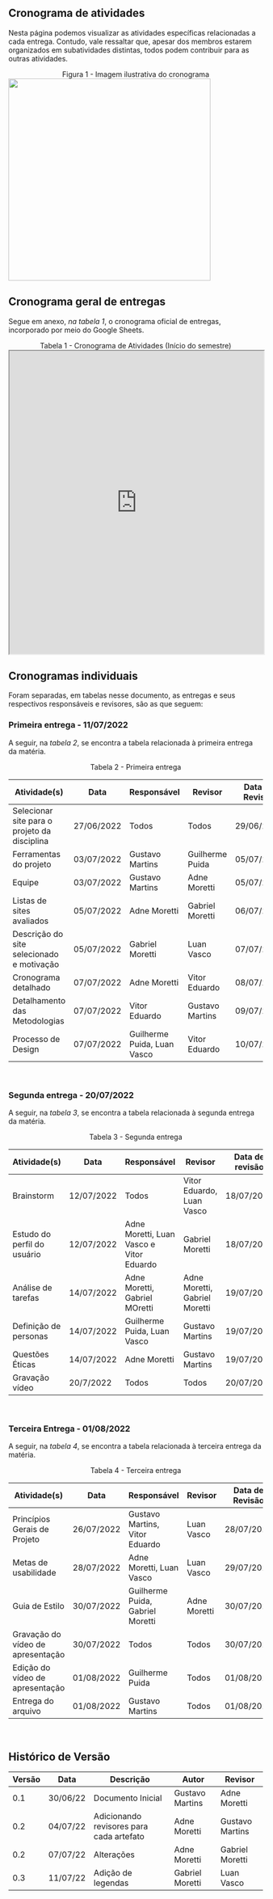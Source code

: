 ## Cronograma de atividades
Nesta página podemos visualizar as atividades específicas relacionadas a cada entrega. Contudo, vale ressaltar que, apesar dos membros estarem organizados em subatividades distintas, todos podem contribuir para as outras atividades.

<figcaption><center>
    Figura 1 - Imagem ilustrativa do cronograma
</figcaption>

<img src=https://img.freepik.com/vetores-gratis/alunos-ou-funcionarios-adicionando-eventos-ou-prazos-ao-aplicativo-de-calendario-jovens-usando-ilustracao-plana-de-organizador-de-tempo-ou-planejador_74855-20735.jpg width=400px/>

## Cronograma geral de entregas

Segue em anexo, _na tabela 1_, o cronograma oficial de entregas, incorporado por meio do Google Sheets.

<figcaption><center>
    Tabela 1 - Cronograma de Atividades (Início do semestre)
</figcaption>

<iframe width="100%" height="600px" src="https://docs.google.com/spreadsheets/d/e/2PACX-1vRZgZvIHbYT3x_niK3SAPwP_rg2Jza8JUdNEBPBxh_7rfzeyzjpALPWf99UMBOFfVFq3Au5rxXI6V9h/pubhtml?gid=670011982&single=true"></iframe>

## Cronogramas individuais

Foram separadas, em tabelas nesse documento, as entregas e seus respectivos responsáveis e revisores, são as que seguem:

### Primeira entrega - 11/07/2022 

A seguir, na _tabela 2_, se encontra a tabela relacionada à primeira entrega da matéria.

<figcaption><center>
    Tabela 2 - Primeira entrega
</figcaption>

Atividade(s) | Data  | Responsável | Revisor | Data de Revisão
------------ | ------- | --------- | ------- | --------------- 
Selecionar site para o projeto da disciplina | 27/06/2022 | Todos | Todos | 29/06/2022
Ferramentas do projeto | 03/07/2022 | Gustavo Martins | Guilherme Puida | 05/07/2022
Equipe | 03/07/2022 | Gustavo Martins | Adne Moretti | 05/07/2022
Listas de sites avaliados | 05/07/2022 | Adne Moretti | Gabriel Moretti | 06/07/2022
Descrição do site selecionado e motivação |  05/07/2022   | Gabriel Moretti | Luan Vasco | 07/07/2022
Cronograma detalhado | 07/07/2022 | Adne Moretti | Vitor Eduardo | 08/07/2022
Detalhamento das Metodologias | 07/07/2022 | Vitor Eduardo | Gustavo Martins | 09/07/2022
Processo de Design| 07/07/2022 | Guilherme Puida, Luan Vasco | Vitor Eduardo | 10/07/2022

<br>

### Segunda entrega - 20/07/2022

A seguir, na _tabela 3_, se encontra a tabela relacionada à segunda entrega da matéria.

<figcaption><center>
    Tabela 3 - Segunda entrega
</figcaption>

Atividade(s) | Data  | Responsável | Revisor | Data de revisão
------------ | ------- | ----------| ------- | ---------------
Brainstorm   | 12/07/2022 | Todos | Vitor Eduardo, Luan Vasco | 18/07/2022
Estudo do perfil do usuário | 12/07/2022 | Adne Moretti, Luan Vasco e Vitor Eduardo | Gabriel Moretti | 18/07/2022
Análise de tarefas | 14/07/2022 | Adne Moretti, Gabriel MOretti | Adne Moretti, Gabriel Moretti | 19/07/2022
Definição de personas  |   14/07/2022  | Guilherme Puida, Luan Vasco | Gustavo Martins | 19/07/2022
Questões Éticas | 14/07/2022 | Adne Moretti | Gustavo Martins | 19/07/2022
Gravação vídeo | 20/7/2022 | Todos | Todos | 20/07/2022

<br>

### Terceira Entrega - 01/08/2022

A seguir, na _tabela 4_, se encontra a tabela relacionada à terceira entrega da matéria.

<figcaption><center>
    Tabela 4 - Terceira entrega
</figcaption>

Atividade(s) | Data  | Responsável | Revisor | Data de Revisão
------------ | ------- | ----------| ------- | ---------------
Princípios Gerais de Projeto   | 26/07/2022 | Gustavo Martins, Vitor Eduardo | Luan Vasco | 28/07/2022
Metas de usabilidade | 28/07/2022 | Adne Moretti, Luan Vasco | Luan Vasco | 29/07/2022
Guia de Estilo  |   30/07/2022  | Guilherme Puida, Gabriel Moretti | Adne Moretti | 30/07/2022
Gravação do vídeo de apresentação  |   30/07/2022  | Todos | Todos | 30/07/2022
Edição do vídeo de apresentação  |   01/08/2022  | Guilherme Puida | Todos | 01/08/2022
Entrega do arquivo |   01/08/2022  | Gustavo Martins | Todos | 01/08/2022
<br>


## Histórico de Versão


| Versão | Data | Descrição | Autor | Revisor
|--------|------|-----------|-------| -------
| 0.1 | 30/06/22 | Documento Inicial | Gustavo Martins | Adne Moretti
| 0.2 | 04/07/22 | Adicionando revisores para cada artefato | Adne Moretti | Gustavo Martins
| 0.2 | 07/07/22 | Alterações | Adne Moretti | Gabriel Moretti
| 0.3 | 11/07/22 | Adição de legendas | Gabriel Moretti | Luan Vasco

